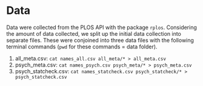 # Data

Data were collected from the PLOS API with the package `rplos`. Considering the amount of data collected, we split up the initial data collection into separate files. These were conjoined into three data files with the following terminal commands (`pwd` for these commands = data folder).

1. all_meta.csv: `cat names_all.csv all_meta/* > all_meta.csv`
2. psych_meta.csv: `cat names_psych.csv psych_meta/* > psych_meta.csv`
3. psych_statcheck.csv: `cat names_statcheck.csv psych_statcheck/* > psych_statcheck.csv`
